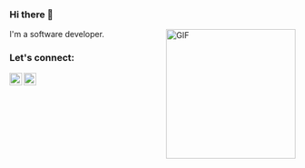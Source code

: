 ### Hi there 👋

<!--
**asyailkturk/asyailkturk** is a ✨ _special_ ✨ repository because its `README.md` (this file) appears on your GitHub profile.

Here are some ideas to get you started:

- 🔭 I’m currently working on ...
- 🌱 I’m currently learning ...
- 👯 I’m looking to collaborate on ...
- 🤔 I’m looking for help with ...
- 💬 Ask me about ...
- 📫 How to reach me: ...
- 😄 Pronouns: ...
- ⚡ Fun fact: ...
-->
<img align="right" alt="GIF" src="https://c.tenor.com/bQCHJwgCNuMAAAAC/kitten-cat.gif" width="228" height="228" />

I'm a software developer.


### Let's connect:
<a href="https://twitter.com/asyailkturk">
  <img align="left" alt="Asya's Twitter" width="22px" src="https://cdn.jsdelivr.net/npm/simple-icons@v3/icons/twitter.svg" />
</a>
<a href="https://www.linkedin.com/in/asya-ilkturk">
  <img align="left" alt="Asya's LinkedIn" width="22px" src="https://cdn.jsdelivr.net/npm/simple-icons@v3/icons/linkedin.svg" />
</a>
<br />



